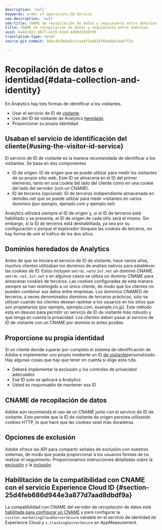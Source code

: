 ```yaml
---
description: 'null'
keywords: order of operations;ID Service
seo-description: 'null'
seo-title: CNAME de recopilación de datos y seguimiento entre dominios
title: CNAME de recopilación de datos y seguimiento entre dominios
uuid: ba42c822-b677-4139-b1ed-4d98d3320fd0
translation-type: tm+mt
source-git-commit: 588c4b29ebd3cccea4f2ab032f69a4b6c6e97f2a

---
```



# Recopilación de datos e identidad{#data-collection-and-identity}

En Analytics hay tres formas de identificar a los visitantes.

- Usar el servicio de ID de [visitante](https://docs.adobe.com/content/help/en/id-service/using/home.md)
- Uso del ID de visitante de Analytics [heredado](https://docs.adobe.com/content/help/en/analytics/implementation/javascript-implementation/unique-visitors/visid-overview.md)
- Proporcionar su propia identidad

## Usaban el servicio de identificación del cliente{#using-the-visitor-id-service}

El servicio de ID de visitante es la manera recomendada de identificar a los visitantes. Se basa en dos componentes

- ID de origen: ID de origen que se puede utilizar para medir los visitantes de su propio sitio web. Este ID se almacena en el ID del primer elemento, tanto en una cookie del lado del cliente como en una cookie del lado del servidor (con un CNAME).
- ID de terceros (opcional): ID de terceros independiente almacenada en demdex.net que se puede utilizar para medir visitantes en varios dominios (por ejemplo, ejemplo.com y ejemplo.net)

Analytics utilizará siempre el ID de origen y, si el ID de terceros está habilitado y se presenta, el ID de origen de cada sitio será el mismo. Sin embargo, si la ID de terceros está deshabilitada, ya sea por su configuración o porque el explorador bloquea las cookies de terceros, no hay forma de unir el tráfico de los dos sitios.

## Dominios heredados de Analytics

Antes de que se iniciara el servicio de ID de visitante, hace varios años, muchos clientes utilizaban los dominios de análisis nativos para establecer las cookies de ID. Estos incluyen `omtrdc.net`o `2o7.net` un dominio CNAME. `omtrdc.net`, `2o7.net` y en algunos casos se utiliza un dominio CNAME para almacenar cookies de terceros. Las cookies configuradas de esta manera siempre se han restringido a un único cliente, de modo que los clientes no pueden combinar sus datos entre empresas. Los dominios CNAMED de terceros, a veces denominados dominios de terceros prácticos, solo se utilizan cuando los clientes desean rastrear a los usuarios en los sitios que son propietarios (por ejemplo, ejemplo.com, example.co.jp). Este método está en desuso para permitir un servicio de ID de visitante más robusto y que tenga en cuenta la privacidad. Los clientes deben pasar al servicio de ID de visitante con un CNAME por dominio lo antes posible.

## Proporcione su propia identidad

Si un cliente decide superar por completo el sistema de identificación de Adobe e implementar uno propio mediante un ID [de visitante](https://docs.adobe.com/content/help/en/analytics/implementation/javascript-implementation/unique-visitors/visid-custom.md)personalizado. Hay algunas cosas que hay que tener en cuenta si elige esta ruta.

- Deberá implementar la exclusión y los controles de privacidad adecuados
- Ese ID solo se aplicará a Analytics
- Usted es responsable de mantener esa ID

## CNAME de recopilación de datos

Adobe aún recomienda el uso de un CNAME junto con el servicio de ID de visitante. Esto permite que la ID de visitante de origen persista utilizando cookies HTTP, lo que hace que las cookies sean más duraderas.

## Opciones de exclusión

Adobe ofrece las API para compartir señales de exclusión con nuestros sistemas, de modo que pueda proporcionar a los usuarios formas de no realizar el seguimiento. Proporcionamos instrucciones detalladas sobre la [exclusión](https://docs.adobe.com/content/help/en/analytics/implementation/javascript-implementation/data-collection/opt-out.md) y la [inclusión](https://docs.adobe.com/content/help/en/id-service/using/implementation-guides/opt-in-service/optin-overview.md)

## Habilitación de la compatibilidad con CNAME con el servicio Experience Cloud ID {#section-25d4feb686d944e3a877d7aad8dbdf9a}

La compatibilidad con CNAME del servidor de recopilación de datos está [habilitada para configurar un CNAME](https://docs.adobe.com/content/help/en/core-services/interface/ec-cookies/cookies-first-party.md) y para configurar la `visitor.marketingCloudServerSecure` variable en el servicio de identidad de Experience Cloud y `s.trackingServerSecure` en AppMeasurement.

